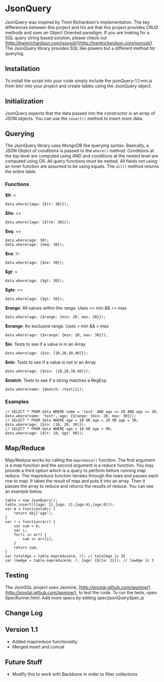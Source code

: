 JsonQuery
=========

JsonQuery was inspired by Trent Richardson's implementation. The key differences between this project
and his are that this project provides CRUD methods and uses an Object Oriented paradigm. If you
are looking for a SQL query string based solution, please check out 
[http://trentrichardson.com/jsonsql/](http://trentrichardson.com/jsonsql/) The JsonQuery library
provides SQL like powers but a different method for querying.

Installation
------------

To install the script into your code simply include the jsonQuery-1.1.min.js from bin/ into your 
project and create tables using the JsonQuery object.

Initialization
--------------

JsonQuery expects that the data passed into the constructor is an array of JSON objects. You can
use the `insert()` method to insert more data.

Querying
--------

The JsonQuery library uses MongoDB like querying syntax. Basically, a JSON Object of conditions is
passed to the `where()` method. Conditions at the top level are computed using AND and conditions at
the nested level are computed using OR. All query functions must be nested. All fields not using an
inner function are assumed to be using equals. The `all()` method returns the entire table.

### Functions

**$lt**: <

	data.where({age: {$lt: 30}});

**$lte**: <=

	data.where({age: {$lte: 30}});
		
**$eq**: ==
	
	data.where(age: 30);
	data.where(age: {$eq: 30});

**$ne**: !=

	data.where(age: {$ne: 30});

**$gt**: >

	data.where(age: {$gt: 30});
	
**$gte**: >=

	data.where(age: {$gt: 30});

**$range**: All values within the range. Uses >= min && <= max

	data.where(age: {$range: {min: 20, max: 30}});
	
**$xrange**: An exclusive range. Uses > min && < max

	data.where(age: {$xrange: {min: 20, max: 30}});
	
**$in**: Tests to see if a value is in an Array

	data.where(age: {$in: [10,20,30,40]});

**$nin**: Tests to see if a value is not in an Array

	data.where(age: {$nin: [10,20,30,40]});

**$match**: Tests to see if a string matches a RegExp

	data.where(name: {$match: /test/i});

### Examples

	// SELECT * FROM data WHERE name = 'test' AND age >= 20 AND age <= 30; 
	data.where(name: 'test', age: {$range: {min: 20, max: 30}});
	// SELECT * FROM data WHERE age = 10 OR age = 20 OR age = 30;
	data.where(age: {$in: [10, 20, 30]});
	// SELECT * FROM data WHERE age < 10 OR age > 90;
	data.where(age: {$lt: 10, $gt: 90});
	
Map/Reduce
----------

Map/Reduce works by calling the `mapreduce()` function. The first argument is a map function and
the second argument is a reduce function. You may provide a third option which is a query to perform
before running map reduce. The mapreduce function iterates through the rows and passes each row to
map. It takes the result of map and puts it into an array. Then it passes the array to reduce and
returns the results of reduce. You can see an example below.

	table = new JsonQuery();
	table.insert([{age: 1},{age: 2},{age:4},{age:8}]);
	var m = function(obj) {
		return obj['age'];
	}
	var r = function(arr) {
		var sum = 0;
		var i;
		for(i in arr) {
			sum += arr[i];
		}
		return sum;
	}
	var totalAge = table.mapreduce(m, r); // totalAge is 15
	var lowAge = table.mapreduce(m, r, {age: {$lte: 2}}); // lowAge is 3

	
Testing
-------

The JsonSQL project uses Jasmine, 
[http://pivotal.github.com/jasmine/](http://pivotal.github.com/jasmine/), to test the code. To run
the tests, open SpecRunner.html. Add more specs by editing spec/jsonQuerySpec.js

Change Log
----------

## Version 1.1

* Added map/reduce functionality
* Merged insert and concat

Future Stuff
------------

* Modify this to work with Backbone in order to filter collections
